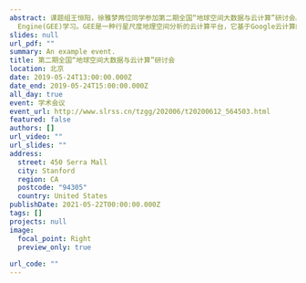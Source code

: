 ```yaml
---
abstract: 课题组王恒阳，徐雅梦两位同学参加第二期全国“地球空间大数据与云计算”研讨会。本次会议主要内容为Google Earth
  Engine(GEE)学习。GEE是一种行星尺度地理空间分析的云计算平台，它基于Google云计算的强大能力广泛用于自然灾害，水资源管理，气候检测和环境保护等社会问题。
slides: null
url_pdf: ""
summary: An example event.
title: 第二期全国“地球空间大数据与云计算”研讨会
location: 北京
date: 2019-05-24T13:00:00.000Z
date_end: 2019-05-24T15:00:00.000Z
all_day: true
event: 学术会议
event_url: http://www.slrss.cn/tzgg/202006/t20200612_564503.html
featured: false
authors: []
url_video: ""
url_slides: ""
address:
  street: 450 Serra Mall
  city: Stanford
  region: CA
  postcode: "94305"
  country: United States
publishDate: 2021-05-22T00:00:00.000Z
tags: []
projects: null
image:
  focal_point: Right
  preview_only: true
  
url_code: ""
---
```

